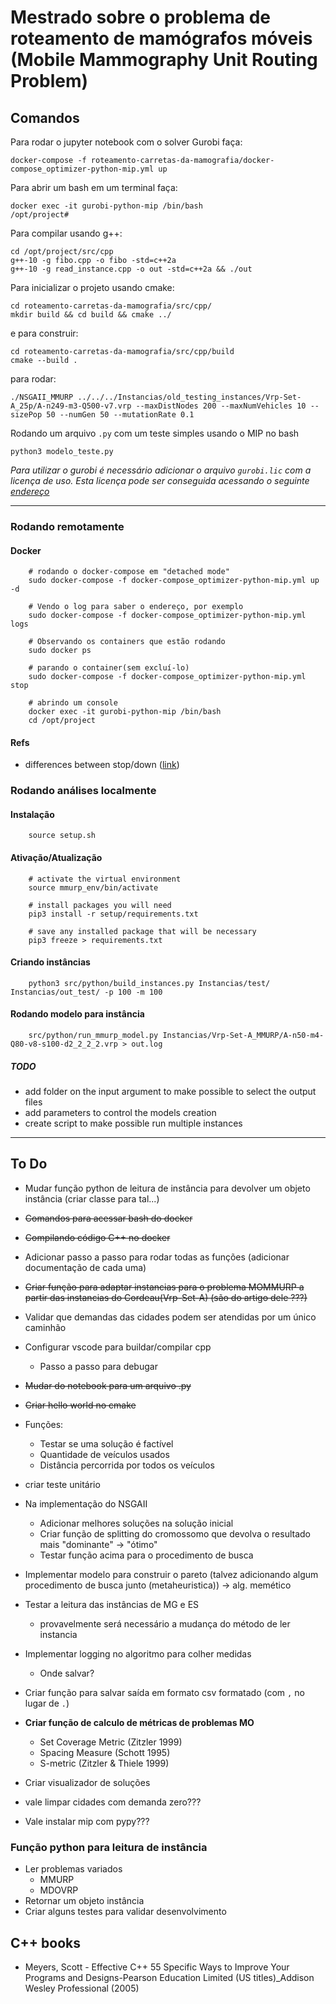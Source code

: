 # Mestrado sobre o problema de roteamento de mamógrafos móveis (Mobile Mammography Unit Routing Problem)



## Comandos
Para rodar o jupyter notebook com o solver Gurobi faça:

```
docker-compose -f roteamento-carretas-da-mamografia/docker-compose_optimizer-python-mip.yml up
```

Para abrir um bash em um terminal faça:

```
docker exec -it gurobi-python-mip /bin/bash
/opt/project#
```

Para compilar usando g++:
```
cd /opt/project/src/cpp
g++-10 -g fibo.cpp -o fibo -std=c++2a
g++-10 -g read_instance.cpp -o out -std=c++2a && ./out
```

Para inicializar o projeto usando cmake:

```
cd roteamento-carretas-da-mamografia/src/cpp/
mkdir build && cd build && cmake ../
```

e para construir:
```
cd roteamento-carretas-da-mamografia/src/cpp/build
cmake --build .
```

para rodar:

```
./NSGAII_MMURP ../../../Instancias/old_testing_instances/Vrp-Set-A_25p/A-n249-m3-Q500-v7.vrp --maxDistNodes 200 --maxNumVehicles 10 --sizePop 50 --numGen 50 --mutationRate 0.1

```

Rodando um arquivo `.py` com um teste simples usando o MIP no bash
```
python3 modelo_teste.py
```

_Para utilizar o gurobi é necessário adicionar o arquivo `gurobi.lic` com a licença de uso. Esta licença pode ser conseguida acessando o seguinte [endereço](https://license.gurobi.com/manager/licenses)_

--- 
### Rodando remotamente
#### Docker
```
    # rodando o docker-compose em "detached mode"
    sudo docker-compose -f docker-compose_optimizer-python-mip.yml up -d

    # Vendo o log para saber o endereço, por exemplo
    sudo docker-compose -f docker-compose_optimizer-python-mip.yml logs

    # Observando os containers que estão rodando
    sudo docker ps

    # parando o container(sem excluí-lo)
    sudo docker-compose -f docker-compose_optimizer-python-mip.yml stop

    # abrindo um console
    docker exec -it gurobi-python-mip /bin/bash
    cd /opt/project

```
#### Refs
* differences between stop/down ([link](https://stackoverflow.com/questions/55282552/difference-between-docker-compose-down-and-ctrl-c))

### Rodando análises localmente

#### Instalação
```
    source setup.sh
```

#### Ativação/Atualização
```
    # activate the virtual environment
    source mmurp_env/bin/activate

    # install packages you will need
    pip3 install -r setup/requirements.txt

    # save any installed package that will be necessary
    pip3 freeze > requirements.txt
```

#### Criando instâncias
```
    python3 src/python/build_instances.py Instancias/test/ Instancias/out_test/ -p 100 -m 100
```

#### Rodando modelo para instância
```
    src/python/run_mmurp_model.py Instancias/Vrp-Set-A_MMURP/A-n50-m4-Q80-v8-s100-d2_2_2_2.vrp > out.log
```
##### TODO
* add folder on the input argument to make possible to select the output files
* add parameters to control the models creation
* create script to make possible run multiple instances

---

## To Do
* Mudar função python de leitura de instância para devolver um objeto instância (criar classe para tal...)
* ~~Comandos para acessar bash do docker~~
* ~~Compilando código C++ no docker~~
* Adicionar passo a passo para rodar todas as funções (adicionar documentação de cada uma)
* ~~Criar função para adaptar instancias para o problema MOMMURP a partir das instancias do Cordeau(Vrp-Set-A) (são do artigo dele ???)~~
* Validar que demandas das cidades podem ser atendidas por um único caminhão
* Configurar vscode para buildar/compilar cpp
    * Passo a passo para debugar
* ~~Mudar do notebook para um arquivo .py~~
* ~~Criar hello world no cmake~~
* Funções:
  * Testar se uma solução é factível
  * Quantidade de veículos usados
  * Distância percorrida por todos os veículos
* criar teste unitário

* Na implementação do NSGAII 
    * Adicionar melhores soluções na solução inicial
    * Criar função de splitting do cromossomo que devolva o resultado mais "dominante" -> "ótimo"
    * Testar função acima para o procedimento de busca
* Implementar modelo para construir o pareto (talvez adicionando algum procedimento de busca junto (metaheuristica)) -> alg. memético
* Testar a leitura das instâncias de MG e ES
    * provavelmente será necessário a mudança do método de ler instancia
* Implementar logging no algoritmo para colher medidas
    * Onde salvar?
* Criar função para salvar saída em formato csv formatado (com `,` no lugar de `.`)
* __Criar função de calculo de métricas de problemas MO__
    * Set Coverage Metric (Zitzler 1999)
    * Spacing Measure (Schott 1995)
    * S-metric (Zitzler & Thiele 1999)
* Criar visualizador de soluções
* vale limpar cidades com demanda zero???
* Vale instalar mip com pypy???

### Função python para leitura de instância
* Ler problemas variados
    * MMURP
    * MDOVRP
* Retornar um objeto instância
* Criar alguns testes para validar desenvolvimento



## C++ books
* Meyers, Scott - Effective C++ 55 Specific Ways to Improve Your Programs and Designs-Pearson Education Limited (US titles)_Addison Wesley Professional (2005)
